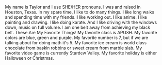 My name is Taylor and I use SHE/HER pronouns.
I was and raised in Houston, Texas.
In my spare time, I like to do many things. I like long walks and spending time with my friends. I like working out. I like anime. I like painting and drawing. I like doing karate. And I like driving with the windows down, music on full volume.
I am one belt away from achieving my black belt.
These Are My Favorite Things!
My favorite class is APUSH.
My favorite colors are blue, green and purple.
My favorite number is 7, but if we are talking about for doing math it's 5.
My favorite ice cream is world class chocolate from baskin robbins or sweet cream from marble slab.
My favorite video game is currently Stardew Valley.
My favorite holiday is either Halloween or Christmas.
